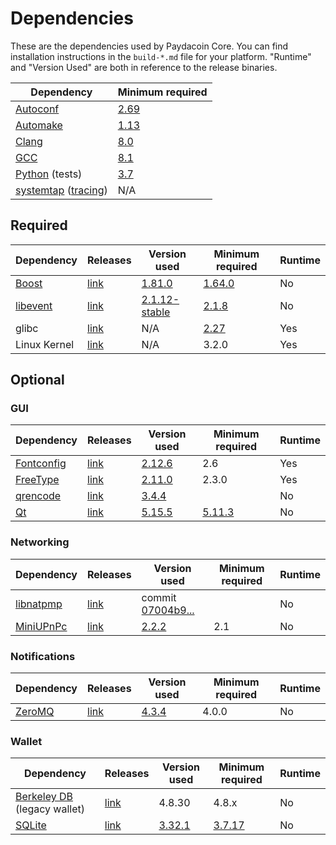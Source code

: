 # Dependencies

These are the dependencies used by Paydacoin Core.
You can find installation instructions in the `build-*.md` file for your platform.
"Runtime" and "Version Used" are both in reference to the release binaries.

| Dependency | Minimum required |
| --- | --- |
| [Autoconf](https://www.gnu.org/software/autoconf/) | [2.69](https://github.com/paydacoin/paydacoin/pull/17769) |
| [Automake](https://www.gnu.org/software/automake/) | [1.13](https://github.com/paydacoin/paydacoin/pull/18290) |
| [Clang](https://clang.llvm.org) | [8.0](https://github.com/paydacoin/paydacoin/pull/24164) |
| [GCC](https://gcc.gnu.org) | [8.1](https://github.com/paydacoin/paydacoin/pull/23060) |
| [Python](https://www.python.org) (tests) | [3.7](https://github.com/paydacoin/paydacoin/pull/26226) |
| [systemtap](https://sourceware.org/systemtap/) ([tracing](tracing.md))| N/A |

## Required

| Dependency | Releases | Version used | Minimum required | Runtime |
| --- | --- | --- | --- | --- |
| [Boost](../depends/packages/boost.mk) | [link](https://www.boost.org/users/download/) | [1.81.0](https://github.com/paydacoin/paydacoin/pull/26557) | [1.64.0](https://github.com/paydacoin/paydacoin/pull/22320) | No |
| [libevent](../depends/packages/libevent.mk) | [link](https://github.com/libevent/libevent/releases) | [2.1.12-stable](https://github.com/paydacoin/paydacoin/pull/21991) | [2.1.8](https://github.com/paydacoin/paydacoin/pull/24681) | No |
| glibc | [link](https://www.gnu.org/software/libc/) | N/A | [2.27](https://github.com/paydacoin/paydacoin/pull/27029) | Yes |
| Linux Kernel | [link](https://www.kernel.org/) | N/A | 3.2.0 | Yes |

## Optional

### GUI
| Dependency | Releases | Version used | Minimum required | Runtime |
| --- | --- | --- | --- | --- |
| [Fontconfig](../depends/packages/fontconfig.mk) | [link](https://www.freedesktop.org/wiki/Software/fontconfig/) | [2.12.6](https://github.com/paydacoin/paydacoin/pull/23495) | 2.6 | Yes |
| [FreeType](../depends/packages/freetype.mk) | [link](https://freetype.org) | [2.11.0](https://github.com/paydacoin/paydacoin/commit/01544dd78ccc0b0474571da854e27adef97137fb) | 2.3.0 | Yes |
| [qrencode](../depends/packages/qrencode.mk) | [link](https://fukuchi.org/works/qrencode/) | [3.4.4](https://github.com/paydacoin/paydacoin/pull/6373) | | No |
| [Qt](../depends/packages/qt.mk) | [link](https://download.qt.io/official_releases/qt/) | [5.15.5](https://github.com/paydacoin/paydacoin/pull/25719) | [5.11.3](https://github.com/paydacoin/paydacoin/pull/24132) | No |

### Networking
| Dependency | Releases | Version used | Minimum required | Runtime |
| --- | --- | --- | --- | --- |
| [libnatpmp](../depends/packages/libnatpmp.mk) | [link](https://github.com/miniupnp/libnatpmp/) | commit [07004b9...](https://github.com/paydacoin/paydacoin/pull/25917) | | No |
| [MiniUPnPc](../depends/packages/miniupnpc.mk) | [link](https://miniupnp.tuxfamily.org/) | [2.2.2](https://github.com/paydacoin/paydacoin/pull/20421) | 2.1 | No |

### Notifications
| Dependency | Releases | Version used | Minimum required | Runtime |
| --- | --- | --- | --- | --- |
| [ZeroMQ](../depends/packages/zeromq.mk) | [link](https://github.com/zeromq/libzmq/releases) | [4.3.4](https://github.com/paydacoin/paydacoin/pull/23956) | 4.0.0 | No |

### Wallet
| Dependency | Releases | Version used | Minimum required | Runtime |
| --- | --- | --- | --- | --- |
| [Berkeley DB](../depends/packages/bdb.mk) (legacy wallet) | [link](https://www.oracle.com/technetwork/database/database-technologies/berkeleydb/downloads/index.html) | 4.8.30 | 4.8.x | No |
| [SQLite](../depends/packages/sqlite.mk) | [link](https://sqlite.org) | [3.32.1](https://github.com/paydacoin/paydacoin/pull/19077) | [3.7.17](https://github.com/paydacoin/paydacoin/pull/19077) | No |
